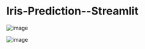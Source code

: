 # Iris-Prediction--Streamlit
![image](https://user-images.githubusercontent.com/82267673/182013285-02b78f89-5b4f-4cb1-85c5-3748c37e736b.png)

![image](https://user-images.githubusercontent.com/82267673/182013307-5fe89242-590d-4e7b-9b23-0dc499e36dd2.png)
